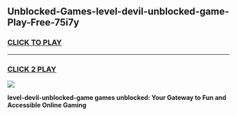 
## Unblocked-Games-level-devil-unblocked-game-Play-Free-75i7y
<h3>
<a href="https://premium76.site?title=level-devil-unblocked-game&ref=22A">CLICK TO PLAY</a></h3>
<hr>

<h3>
<a href="https://premium76.site?title=level-devil-unblocked-game&ref=22A">CLICK 2 PLAY</a>
  
</h3>

<a href="https://premium76.site?title=level-devil-unblocked-game&ref=22A"><img src="https://clearcache.store/games.png"></a>


**level-devil-unblocked-game games unblocked: Your Gateway to Fun and Accessible Online Gaming**
